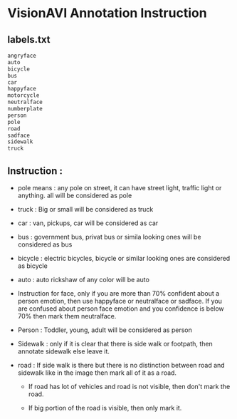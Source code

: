 # VisionAVI Annotation Instruction

## labels.txt
```bash
angryface
auto 
bicycle 
bus 
car 
happyface 
motorcycle 
neutralface 
numberplate 
person 
pole 
road 
sadface 
sidewalk 
truck
```

## Instruction : 

- pole  means : any pole on street, it can have street light, traffic light or anything. all will be considered as pole
- truck : Big or small will be considered as truck
- car : van, pickups, car will be considered as car
- bus : government bus, privat bus or simila looking ones will be considered as bus
- bicycle : electric bicycles, bicycle or similar looking ones are considered as bicycle
- auto : auto rickshaw of any color will be auto

- Instruction for face, only if you are more than 70% confident about a person emotion, then use happyface or neutralface or sadface. If you are confused about person face emotion and you confidence is below 70% then mark them neutralface.

- Person : Toddler, young, adult will be considered as person

- Sidewalk : only if it is clear that there is side walk or footpath, then annotate sidewalk else leave it.

- road : If side walk is there but there is no distinction between road and sidewalk like in the image then mark all of it as a road.

    * If road has lot of vehicles and road is not visible, then don't mark the road.

    * If big portion of the road is visible, then only mark it.
